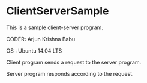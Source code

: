 # ClientServerSample
This is a sample client-server program.

CODER:	Arjun Krishna Babu

OS	 : Ubuntu 14.04 LTS


Client program sends a request to the server program.

Server program responds according to the request.
